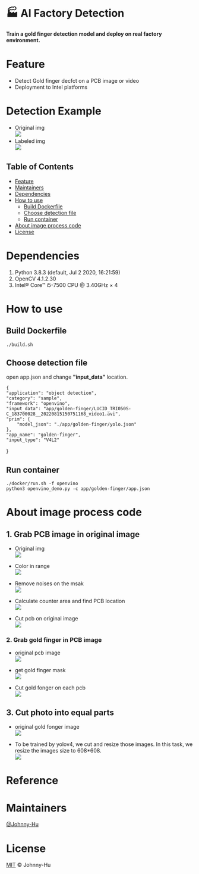 # :factory: AI Factory Detection
**Train a gold finger detection model and deploy on real factory environment.**

# Feature

- Detect Gold finger decfct on a PCB image or video
- Deployment to Intel platforms


# Detection Example

- Original img<br>
![](README_intro_img/ori_img.png)
- Labeled img<br>
![](README_intro_img/result.png)

## Table of Contents

- [Feature](#feature)
- [Maintainers](#maintainers)
- [Dependencies](#dependencies)
- [How to use](#how-to-use)
    - [Build Dockerfile](#build-dockerfile)
    - [Choose detection file](#choose-detection-file)
    - [Run container](#run-container)
- [About image process code](#about-image-process-code)
- [License](#license)

# Dependencies
1. Python 3.8.3 (default, Jul  2 2020, 16:21:59)
2. OpenCV 4.1.2.30
3. Intel® Core™ i5-7500 CPU @ 3.40GHz × 4

# How to use

## Build Dockerfile
    ./build.sh
## Choose detection file
open app.json and change **"input_data"** location.
    
    {
    "application": "object detection",
    "category": "sample",
    "framework": "openvino",
    "input_data": "app/golden-finger/LUCID_TRI050S-C_183700028__20220815150751168_video1.avi",
    "prim": {
        "model_json": "./app/golden-finger/yolo.json"
    },
    "app_name": "golden-finger",
    "input_type": "V4L2"
}
## Run container
    ./docker/run.sh -f openvino
    python3 openvino_demo.py -c app/golden-finger/app.json
    

# About image process code 

## 1. Grab PCB image in original image
* Original img<br>
![](README_intro_img/ori_img.png)

* Color in range<br>
![](README_intro_img/pcb_mask_with_noises.png)

* Remove noises on the msak<br>
![](README_intro_img/remove_noise_mask.png)

* Calculate counter area and find PCB location<br>
![](README_intro_img/pcb_mask1.png)

* Cut pcb on original image<br>
![](README_intro_img/cut_pcb.png)

### 2. Grab gold finger in PCB image
- original pcb image<br>
![](README_intro_img/cut_pcb.png)

- get gold finger mask<br>
![](README_intro_img/finger_mask.png)

- Cut gold fonger on each pcb<br>
![](README_intro_img/cut_finger.png)


## 3. Cut photo into equal parts
- original  gold fonger image<br>
![](README_intro_img/cut_finger.png)

- To be trained by yolov4, we cut and resize those images. 
In this task, we resize the images size to 608*608.<br>
![](README_intro_img/tar_back1.png)


# Reference

# Maintainers
[@Johnny-Hu](https://github.com/Johnny-Hu-intern)

# License
[MIT](LICENSE) © Johnny-Hu
